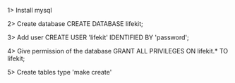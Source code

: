 1> Install mysql

2> Create database
CREATE DATABASE lifekit;

3> Add user
CREATE USER 'lifekit' IDENTIFIED BY 'password';

4> Give permission of the database
GRANT ALL PRIVILEGES ON lifekit.* TO lifekit;

5> Create tables
type 'make create'

